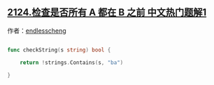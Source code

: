 ## [2124.检查是否所有 A 都在 B 之前 中文热门题解1](https://leetcode.cn/problems/check-if-all-as-appears-before-all-bs/solutions/100000/jian-ji-xie-fa-bu-chu-xian-ba-ji-ke-by-e-0ka0)

作者：[endlesscheng](https://leetcode.cn/u/endlesscheng)

```go
func checkString(s string) bool {
	return !strings.Contains(s, "ba")
}
```